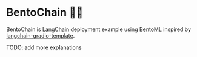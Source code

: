 # BentoChain 🍱🔗

BentoChain is [LangChain](https://github.com/hwchase17/langchain) deployment example using [BentoML](https://github.com/bentoml/BentoML) inspired by [langchain-gradio-template](https://github.com/hwchase17/langchain-gradio-template).

TODO: add more explanations
